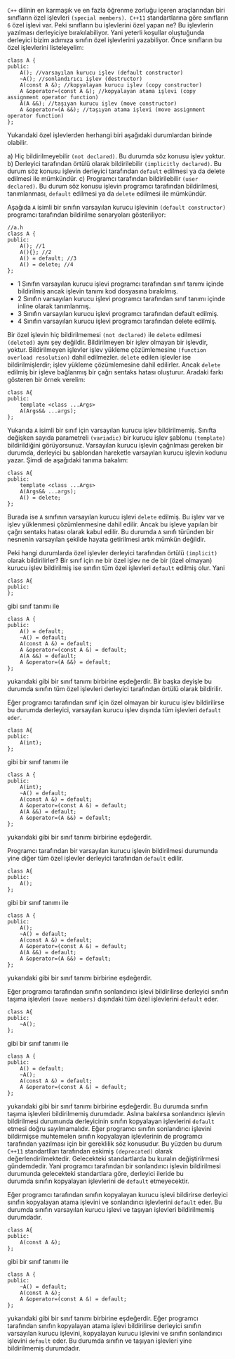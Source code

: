 `C++` dilinin en karmaşık ve en fazla öğrenme zorluğu içeren araçlarından biri sınıfların özel işlevleri `(special members)`. 
`C++11` standartlarına göre sınıfların `6` özel işlevi var. 
Peki sınıfların bu işlevlerini özel yapan ne? 
Bu işlevlerin yazılması derleyiciye bırakılabiliyor. 
Yani yeterli koşullar oluştuğunda derleyici bizim adımıza sınıfın özel işlevlerini yazabiliyor. 
Önce sınıfların bu özel işlevlerini listeleyelim:

```
class A {
public:
	A(); //varsayılan kurucu işlev (default constructor)
	~A(); //sonlandırıcı işlev (destructor)
	A(const A &); //kopyalayan kurucu işlev (copy constructor)
	A &operator=(const A &); //kopyalayan atama işlevi (copy assignment operator function)
	A(A &&); //taşıyan kurucu işlev (move constructor)
	A &operator=(A &&); //taşıyan atama işlevi (move assignment operator function)
};
```

Yukarıdaki özel işlevlerden herhangi biri aşağıdaki durumlardan birinde olabilir.

a) Hiç bildirilmeyebilir `(not declared)`. Bu durumda söz konusu işlev yoktur.
b) Derleyici tarafından örtülü olarak bildirilebilir `(implicitly declared)`. 
Bu durum söz konusu işlevin derleyici tarafından `default` edilmesi ya da delete edilmesi ile mümkündür.
c) Programcı tarafından bildirilebilir `(user declared)`. 
Bu durum söz konusu işlevin programcı tarafından bildirilmesi, tanımlanması, `default` edilmesi ya da `delete` edilmesi ile mümkündür.

Aşağıda `A` isimli bir sınıfın varsayılan kurucu işlevinin `(default constructor)` programcı tarafından bildirilme senaryoları gösteriliyor:

```
//a.h
class A {
public:
	A(); //1
	A(){}; //2
	A() = default; //3
	A() = delete; //4
};
```

* 1 Sınıfın varsayılan kurucu işlevi programcı tarafından sınıf tanımı içinde bildirilmiş ancak işlevin tanımı kod dosyasına bırakılmış.
* 2 Sınıfın varsayılan kurucu işlevi programcı tarafından sınıf tanımı içinde inline olarak tanımlanmış.
* 3 Sınıfın varsayılan kurucu işlevi programcı tarafından default edilmiş.
* 4 Sınıfın varsayılan kurucu işlevi programcı tarafından delete edilmiş.

Bir özel işlevin hiç bildirilmemesi `(not declared)` ile `delete` edilmesi `(deleted)` aynı şey değildir.
Bildirilmeyen bir işlev olmayan bir işlevdir, yoktur. Bildirilmeyen işlevler işlev yükleme çözümlemesine `(function overload resolution)` dahil edilmezler. 
`delete` edilen işlevler ise bildirilmişlerdir; işlev yükleme çözümlemesine dahil edilirler. 
Ancak `delete` edilmiş bir işleve bağlanmış bir çağrı sentaks hatası oluşturur. 
Aradaki farkı gösteren bir örnek verelim:

```
class A{
public:
	template <class ...Args>
	A(Args&& ...args);	
};
```

Yukarıda `A` isimli bir sınıf için varsayılan kurucu işlev bildirilmemiş. 
Sınıfta değişken sayıda parametreli `(variadic)` bir kurucu işlev şablonu `(template)` bildirildiğini görüyorsunuz. 
Varsayılan kurucu işlevin çağrılması gereken bir durumda, derleyici bu şablondan hareketle varsayılan kurucu işlevin kodunu yazar. Şimdi de aşağıdaki tanıma bakalım:

```
class A{
public:
	template <class ...Args>
	A(Args&& ...args);
	A() = delete;	
};
```

Burada ise `A` sınıfının varsayılan kurucu işlevi `delete` edilmiş. Bu işlev var ve işlev yüklenmesi çözümlenmesine dahil edilir. 
Ancak bu işleve yapılan bir çağrı sentaks hatası olarak kabul edilir. 
Bu durumda `A` sınıfı türünden bir nesnenin varsayılan şekilde hayata getirilmesi artık mümkün değildir.

Peki hangi durumlarda özel işlevler derleyici tarafından örtülü `(implicit)` olarak bildirilirler?
Bir sınıf için ne bir özel işlev ne de bir (özel olmayan) kurucu işlev bildirilmiş ise sınıfın tüm özel işlevleri `default` edilmiş olur. Yani
```
class A{
public:
};
```

gibi sınıf tanımı ile

```
class A {
public:
	A() = default;
	~A() = default; 
	A(const A &) = default;
	A &operator=(const A &) = default;
	A(A &&) = default;
	A &operator=(A &&) = default;
};
```

yukarıdaki gibi bir sınıf tanımı birbirine eşdeğerdir. 
Bir başka deyişle bu durumda sınıfın tüm özel işlevleri derleyici tarafından örtülü olarak bildirilir.

Eğer programcı tarafından sınıf için özel olmayan bir kurucu işlev bildirilirse bu durumda derleyici, varsayılan kurucu işlev dışında tüm işlevleri `default eder`.

```
class A{
public:
    A(int);
};
```

gibi bir sınıf tanımı ile

```
class A {
public:
	A(int);
	~A() = default; 
	A(const A &) = default;
	A &operator=(const A &) = default;
	A(A &&) = default;
	A &operator=(A &&) = default;
};
```

yukarıdaki gibi bir sınıf tanımı birbirine eşdeğerdir.

Programcı tarafından bir varsayılan kurucu işlevin bildirilmesi durumunda yine diğer tüm özel işlevler derleyici tarafından `default` edilir.

```
class A{
public:
    A();
};
```

gibi bir sınıf tanımı ile

```
class A {
public:
	A();
	~A() = default; 
	A(const A &) = default;
	A &operator=(const A &) = default;
	A(A &&) = default;
	A &operator=(A &&) = default;
};
```

yukarıdaki gibi bir sınıf tanımı birbirine eşdeğerdir.

Eğer programcı tarafından sınıfın sonlandırıcı işlevi bildirilirse derleyici sınıfın taşıma işlevleri `(move members)` dışındaki tüm özel işlevlerini `default` eder.

```
class A{
public:
    ~A();
};
```

gibi bir sınıf tanımı ile

```
class A {
public:
	A() = default;
	~A();
	A(const A &) = default;
	A &operator=(const A &) = default;
};
```


yukarıdaki gibi bir sınıf tanımı birbirine eşdeğerdir. 
Bu durumda sınıfın taşıma işlevleri bildirilmemiş durumdadır. 
Aslına bakılırsa sonlandırıcı işlevin bildirilmesi durumunda derleyicinin sınıfın kopyalayan işlevlerini `default` etmesi doğru sayılmamalıdır. 
Eğer programcı sınıfın sonlandırıcı işlevini bildirmişse muhtemelen sınıfın kopyalayan işlevlerinin de programcı tarafından yazılması için bir gereklilik söz konusudur. 
Bu yüzden bu durum `C++11` standartlları tarafından eskimiş `(deprecated)` olarak değerlendirilmektedir. Gelecekteki standartlarda bu kuralın değiştirilrmesi gündemdedir. 
Yani programcı tarafından bir sonlandırıcı işlevin bildirilmesi durumunda gelecekteki standartlara göre, derleyici ileride bu durumda sınıfın kopyalayan işlevlerini de `default` etmeyecektir.

Eğer programcı tarafından sınıfın kopyalayan kurucu işlevi bildirirse derleyici sınıfın kopyalayan atama işlevini ve sonlandırıcı işlevlerini `default` eder. 
Bu durumda sınıfın varsayılan kurucu işlevi ve taşıyan işlevleri bildirilmemiş durumdadır.

```
class A{
public:
    A(const A &);
};
```

gibi bir sınıf tanımı ile

```
class A {
public:
	~A() = default; 
	A(const A &);
	A &operator=(const A &) = default;
};
```

yukarıdaki gibi bir sınıf tanımı birbirine eşdeğerdir.
Eğer programcı tarafından sınıfın kopyalayan atama işlevi bildirilirse derleyici sınıfın varsayılan kurucu işlevini, kopyalayan kurucu işlevini ve sınıfın sonlandırıcı işlevini `default` eder.
Bu durumda sınıfın ve taşıyan işlevleri yine bildirilmemiş durumdadır.

